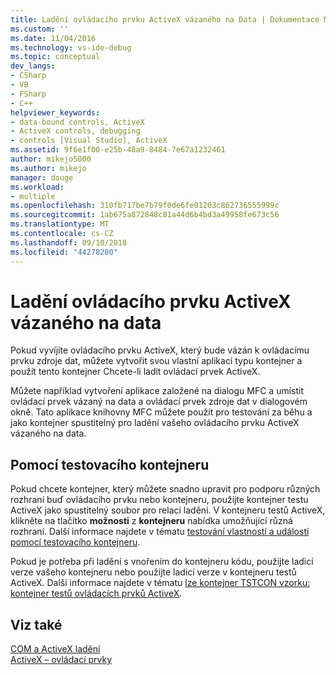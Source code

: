 ```yaml
---
title: Ladění ovládacího prvku ActiveX vázaného na Data | Dokumentace Microsoftu
ms.custom: ''
ms.date: 11/04/2016
ms.technology: vs-ide-debug
ms.topic: conceptual
dev_langs:
- CSharp
- VB
- FSharp
- C++
helpviewer_keywords:
- data-bound controls, ActiveX
- ActiveX controls, debugging
- controls [Visual Studio], ActiveX
ms.assetid: 9f6e1f00-e25b-48a9-8484-7e67a1232461
author: mikejo5000
ms.author: mikejo
manager: douge
ms.workload:
- multiple
ms.openlocfilehash: 310fb717be7b79f0de6fe01203c862736555999c
ms.sourcegitcommit: 1ab675a872848c81a44d6b4bd3a49958fe673c56
ms.translationtype: MT
ms.contentlocale: cs-CZ
ms.lasthandoff: 09/10/2018
ms.locfileid: "44278280"
---
```

# <a name="debugging-a-data-bound-activex-control"></a>Ladění ovládacího prvku ActiveX vázaného na data
Pokud vyvíjíte ovládacího prvku ActiveX, který bude vázán k ovládacímu prvku zdroje dat, můžete vytvořit svou vlastní aplikaci typu kontejner a použít tento kontejner Chcete-li ladit ovládací prvek ActiveX.  
  
 Můžete například vytvoření aplikace založené na dialogu MFC a umístit ovládací prvek vázaný na data a ovládací prvek zdroje dat v dialogovém okně. Tato aplikace knihovny MFC můžete použít pro testování za běhu a jako kontejner spustitelný pro ladění vašeho ovládacího prvku ActiveX vázaného na data.  
  
## <a name="using-the-test-container"></a>Pomocí testovacího kontejneru  
 Pokud chcete kontejner, který můžete snadno upravit pro podporu různých rozhraní buď ovládacího prvku nebo kontejneru, použijte kontejner testu ActiveX jako spustitelný soubor pro relaci ladění. V kontejneru testů ActiveX, klikněte na tlačítko **možnosti** z **kontejneru** nabídka umožňující různá rozhraní. Další informace najdete v tématu [testování vlastností a událostí pomocí testovacího kontejneru](/cpp/mfc/testing-properties-and-events-with-test-container).  
  
 Pokud je potřeba při ladění s vnořením do kontejneru kódu, použijte ladicí verze vašeho kontejneru nebo použijte ladicí verze v kontejneru testů ActiveX. Další informace najdete v tématu [lze kontejner TSTCON vzorku: kontejner testů ovládacích prvků ActiveX](https://msdn.microsoft.com/library/72fa40ef-27d3-400c-813f-10b03236e600).  
  
## <a name="see-also"></a>Viz také  
 [COM a ActiveX ladění](../debugger/com-and-activex-debugging.md)   
 [ActiveX – ovládací prvky](/cpp/mfc/activex-controls)